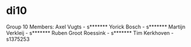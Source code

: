 di10
====

Group 10
Members:
Axel Vugts - s*******
Yorick Bosch - s*******
Martijn Verkleij - s*******
Ruben Groot Roessink - s*******
Tim Kerkhoven - s1375253
